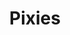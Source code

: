---
title: "Pixies"
summary: "US alternative rock band formed in early 1986 in Boston, Massachusetts. The original lineup consisted of , , and . Kim Deal left the band in 2013, and was briefly replaced for live performances by , before joined the band as permanent bass player."
image: "pixies.jpg"
apple_music_artist_url: "https://music.apple.com/gb/artist/pixies/2730151"
wikipedia_url: "none"
---